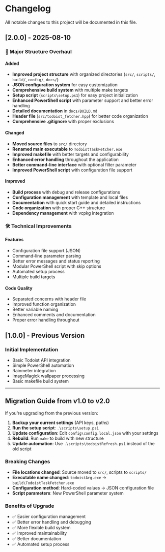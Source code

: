 # Changelog

All notable changes to this project will be documented in this file.

## [2.0.0] - 2025-08-10

### 🎯 Major Structure Overhaul

#### Added
- **Improved project structure** with organized directories (`src/`, `scripts/`, `build/`, `config/`, `docs/`)
- **JSON configuration system** for easy customization
- **Comprehensive build system** with multiple make targets
- **Setup script** (`scripts\setup.ps1`) for easy project initialization
- **Enhanced PowerShell script** with parameter support and better error handling
- **Detailed documentation** in `docs/BUILD.md`
- **Header file** (`src/todoist_fetcher.hpp`) for better code organization
- **Comprehensive .gitignore** with proper exclusions

#### Changed
- **Moved source files** to `src/` directory
- **Renamed main executable** to `TodoistTaskFetcher.exe`
- **Improved makefile** with better targets and configurability
- **Enhanced error handling** throughout the application
- **Better command-line interface** with optional filter parameter
- **Improved PowerShell script** with configuration file support

#### Improved
- **Build process** with debug and release configurations
- **Configuration management** with template and local files
- **Documentation** with quick start guide and detailed instructions
- **Code organization** with proper C++ structure
- **Dependency management** with vcpkg integration

### 🛠️ Technical Improvements

#### Features
- Configuration file support (JSON)
- Command-line parameter parsing
- Better error messages and status reporting
- Modular PowerShell script with skip options
- Automated setup process
- Multiple build targets

#### Code Quality
- Separated concerns with header file
- Improved function organization
- Better variable naming
- Enhanced comments and documentation
- Proper error handling throughout

## [1.0.0] - Previous Version

### Initial Implementation
- Basic Todoist API integration
- Simple PowerShell automation
- Rainmeter integration
- ImageMagick wallpaper processing
- Basic makefile build system

---

## Migration Guide from v1.0 to v2.0

If you're upgrading from the previous version:

1. **Backup your current settings** (API keys, paths)
2. **Run the setup script**: `.\scripts\setup.ps1`
3. **Update configuration**: Edit `config\config.local.json` with your settings
4. **Rebuild**: Run `make` to build with new structure
5. **Update automation**: Use `.\scripts\todoistRefresh.ps1` instead of the old script

### Breaking Changes
- **File locations changed**: Source moved to `src/`, scripts to `scripts/`
- **Executable name changed**: `todoistArg.exe` → `build\TodoistTaskFetcher.exe`
- **Configuration method**: Hard-coded values → JSON configuration file
- **Script parameters**: New PowerShell parameter system

### Benefits of Upgrade
- ✅ Easier configuration management
- ✅ Better error handling and debugging
- ✅ More flexible build system
- ✅ Improved maintainability
- ✅ Better documentation
- ✅ Automated setup process
